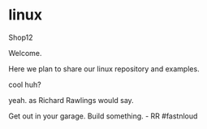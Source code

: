 # linux
Shop12

Welcome.

Here we plan to share our linux repository and examples.

cool huh?

yeah. as Richard Rawlings would say.

Get out in your garage. Build something. - RR #fastnloud

